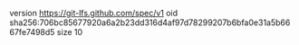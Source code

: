 version https://git-lfs.github.com/spec/v1
oid sha256:706bc85677920a6a2b23dd316d4af97d78299207b6bfa0e31a5b6667fe7498d5
size 10
